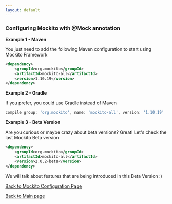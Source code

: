 ```yaml
---
layout: default
---
```


### Configuring Mockito with @Mock annotation

**Example 1 - Maven**

You just need to add the following Maven configuration to start using Mockito Framework

```xml
<dependency>
    <groupId>org.mockito</groupId>
    <artifactId>mockito-all</artifactId>
    <version>1.10.19</version>
</dependency>
```

**Example 2 - Gradle**

If you prefer, you could use Gradle instead of Maven

```gradle
compile group: 'org.mockito', name: 'mockito-all', version: '1.10.19'
```

**Example 3 - Beta Version**

Are you curious or maybe crazy about beta versions? Great! Let's check the last Mockito Beta version

```xml
<dependency>
    <groupId>org.mockito</groupId>
    <artifactId>mockito-all</artifactId>
    <version>2.0.2-beta</version>
</dependency>
```

We will talk about features that are being introduced in this Beta Version :)

[Back to Mockito Configuration Page](configuring-mockito-with-and-without-annotation)

[Back to Main page](/index)
